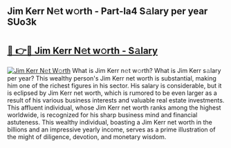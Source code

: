 ## Jim Kerr N𝚎t w𝚘rth - Part-Ia4 S𝚊lary per year SUo3k

# <h2><a href="http://gc2krqx.nevu.top/?p=Jim+Kerr">🔗 👉🔴 Jim Kerr N𝚎t w𝚘rth - S𝚊lary</a></h2>

[![Jim Kerr N𝚎t W𝚘rth](https://i.imgur.com/Oavwk0R.jpeg)](http://gc2krqx.nevu.top/?p=Jim+Kerr)
What is Jim Kerr n𝚎t w𝚘rth? What is Jim Kerr s𝚊lary per year?
This wealthy person's Jim Kerr net worth is substantial, making him one of the richest figures in his sector. His salary is considerable, but it is eclipsed by Jim Kerr net worth, which is rumored to be even larger as a result of his various business interests and valuable real estate investments. This affluent individual, whose Jim Kerr net worth ranks among the highest worldwide, is recognized for his sharp business mind and financial astuteness. This wealthy individual, boasting a Jim Kerr net worth in the billions and an impressive yearly income, serves as a prime illustration of the might of diligence, devotion, and monetary wisdom.
